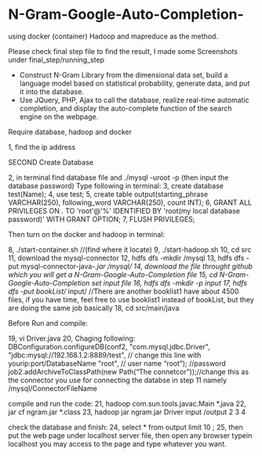 # N-Gram-Google-Auto-Completion-
using docker (container) Hadoop and mapreduce as the method.

Please check final step file to find the result, I made some Screenshots  under final_step/running_step




* Construct N-Gram Library from the dimensional data set, build a language model based on statistical probability, generate data, and put it into the database.
* Use JQuery, PHP, Ajax to call the database, realize real-time automatic completion, and display the auto-complete function of the search engine on the webpage.



Require database, hadoop and docker 

1, find the ip address



SECOND Create Database

2, in terminal find database file and ./mysql -uroot -p (then input the database password)
Type following in terminal:
3, create database test(Name);
4, use test;
5, create table output(starting_phrase VARCHAR(250), following_word VARCHAR(250), count INT); 
6, GRANT ALL PRIVILEGES ON *.* TO 'root'@'%' IDENTIFIED BY 'root(my local database password)' WITH GRANT OPTION; 
7, FLUSH PRIVILEGES;


Then turn on the docker and hadoop in terminal:

8, ./start-container.sh //(find where it locate)
9, ./start-hadoop.sh 
10, cd src
11, download the mysql-connector 
12, hdfs dfs -mkdir /mysql
13, hdfs dfs -put mysql-connector-java-*.jar /mysql/
14, download the file throught github which you will get a N-Gram-Google-Auto-Completion file
15, cd N-Gram-Google-Auto-Completion
set input file
16, hdfs dfs -mkdir -p input
17, hdfs dfs -put bookList/*  input/  //There are another booklist1 have about 4500 files, if you have time, feel free to use booklist1 instead of bookList, but they are doing the same job basically
18, cd src/main/java


Before Run and compile:

19, vi Driver.java
20, Chaging following:
     DBConfiguration.configureDB(conf2,
       "com.mysql.jdbc.Driver", 
       "jdbc:mysql://192.168.1.2:8889/test", // change this line with yourip:port/DatabaseName
       "root", // user name
       “root”); //password
     job2.addArchiveToClassPath(new Path(“The connetcor”));//change this as the connector you use for connecting the databse in step 11 namely /mysql/ConnectorFileName

compile and run the code:
21, hadoop com.sun.tools.javac.Main *.java
22, jar cf ngram.jar *.class
23, hadoop jar ngram.jar Driver input /output 2 3 4

check the database and finish:
24, select * from output limit 10 ;
25, then put the web page under localhost server file, then open any browser typein localhost you may access to the page and type whatever you want.
